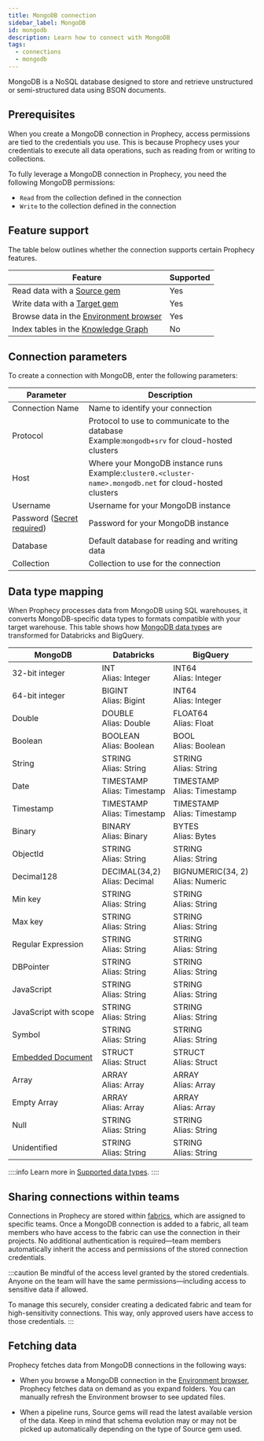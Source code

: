 ```yaml
---
title: MongoDB connection
sidebar_label: MongoDB
id: mongodb
description: Learn how to connect with MongoDB
tags:
  - connections
  - mongodb
---
```


MongoDB is a NoSQL database designed to store and retrieve unstructured or semi-structured data using BSON documents.

## Prerequisites

When you create a MongoDB connection in Prophecy, access permissions are tied to the credentials you use. This is because Prophecy uses your credentials to execute all data operations, such as reading from or writing to collections.

To fully leverage a MongoDB connection in Prophecy, you need the following MongoDB permissions:

- `Read` from the collection defined in the connection
- `Write` to the collection defined in the connection

## Feature support

The table below outlines whether the connection supports certain Prophecy features.

| Feature                                                                    | Supported |
| -------------------------------------------------------------------------- | --------- |
| Read data with a [Source gem](/analysts/mongodb)                           | Yes       |
| Write data with a [Target gem](/analysts/mongodb)                          | Yes       |
| Browse data in the [Environment browser](/analysts/project-editor#sidebar) | Yes       |
| Index tables in the [Knowledge Graph](/knowledge-graph)                    | No        |

## Connection parameters

To create a connection with MongoDB, enter the following parameters:

| Parameter                                                                                     | Description                                                                                                  |
| --------------------------------------------------------------------------------------------- | ------------------------------------------------------------------------------------------------------------ |
| Connection Name                                                                               | Name to identify your connection                                                                             |
| Protocol                                                                                      | Protocol to use to communicate to the database<br/>Example:`mongodb+srv` for cloud-hosted clusters           |
| Host                                                                                          | Where your MongoDB instance runs<br/>Example:`cluster0.<cluster-name>.mongodb.net` for cloud-hosted clusters |
| Username                                                                                      | Username for your MongoDB instance                                                                           |
| Password ([Secret required](docs/administration/fabrics/prophecy-fabrics/secrets/secrets.md)) | Password for your MongoDB instance                                                                           |
| Database                                                                                      | Default database for reading and writing data                                                                |
| Collection                                                                                    | Collection to use for the connection                                                                         |

## Data type mapping

When Prophecy processes data from MongoDB using SQL warehouses, it converts MongoDB-specific data types to formats compatible with your target warehouse. This table shows how [MongoDB data types](https://www.mongodb.com/docs/manual/reference/bson-types/) are transformed for Databricks and BigQuery.

| MongoDB                                                                                     | Databricks                       | BigQuery                             |
| ------------------------------------------------------------------------------------------- | -------------------------------- | ------------------------------------ |
| 32-bit integer                                                                              | INT<br/>Alias: Integer           | INT64<br/>Alias: Integer             |
| 64-bit integer                                                                              | BIGINT<br/>Alias: Bigint         | INT64<br/>Alias: Integer             |
| Double                                                                                      | DOUBLE<br/>Alias: Double         | FLOAT64<br/>Alias: Float             |
| Boolean                                                                                     | BOOLEAN<br/>Alias: Boolean       | BOOL<br/>Alias: Boolean              |
| String                                                                                      | STRING<br/>Alias: String         | STRING<br/>Alias: String             |
| Date                                                                                        | TIMESTAMP<br/>Alias: Timestamp   | TIMESTAMP<br/>Alias: Timestamp       |
| Timestamp                                                                                   | TIMESTAMP<br/>Alias: Timestamp   | TIMESTAMP<br/>Alias: Timestamp       |
| Binary                                                                                      | BINARY<br/>Alias: Binary         | BYTES<br/>Alias: Bytes               |
| ObjectId                                                                                    | STRING<br/>Alias: String         | STRING<br/>Alias: String             |
| Decimal128                                                                                  | DECIMAL(34,2)<br/>Alias: Decimal | BIGNUMERIC(34, 2)<br/>Alias: Numeric |
| Min key                                                                                     | STRING<br/>Alias: String         | STRING<br/>Alias: String             |
| Max key                                                                                     | STRING<br/>Alias: String         | STRING<br/>Alias: String             |
| Regular Expression                                                                          | STRING<br/>Alias: String         | STRING<br/>Alias: String             |
| DBPointer                                                                                   | STRING<br/>Alias: String         | STRING<br/>Alias: String             |
| JavaScript                                                                                  | STRING<br/>Alias: String         | STRING<br/>Alias: String             |
| JavaScript with scope                                                                       | STRING<br/>Alias: String         | STRING<br/>Alias: String             |
| Symbol                                                                                      | STRING<br/>Alias: String         | STRING<br/>Alias: String             |
| [Embedded Document](https://www.mongodb.com/docs/manual/tutorial/query-embedded-documents/) | STRUCT<br/>Alias: Struct         | STRUCT<br/>Alias: Struct             |
| Array                                                                                       | ARRAY<br/>Alias: Array           | ARRAY<br/>Alias: Array               |
| Empty Array                                                                                 | ARRAY<br/>Alias: Array           | ARRAY<br/>Alias: Array               |
| Null                                                                                        | STRING<br/>Alias: String         | STRING<br/>Alias: String             |
| Unidentified                                                                                | STRING<br/>Alias: String         | STRING<br/>Alias: String             |

::::info
Learn more in [Supported data types](/analysts/data-types).
::::

## Sharing connections within teams

Connections in Prophecy are stored within [fabrics](docs/administration/fabrics/prophecy-fabrics/prophecy-fabrics.md), which are assigned to specific teams. Once a MongoDB connection is added to a fabric, all team members who have access to the fabric can use the connection in their projects. No additional authentication is required—team members automatically inherit the access and permissions of the stored connection credentials.

:::caution
Be mindful of the access level granted by the stored credentials. Anyone on the team will have the same permissions—including access to sensitive data if allowed.

To manage this securely, consider creating a dedicated fabric and team for high-sensitivity connections. This way, only approved users have access to those credentials.
:::

## Fetching data

Prophecy fetches data from MongoDB connections in the following ways:

- When you browse a MongoDB connection in the [Environment browser](/analysts/pipelines), Prophecy fetches data on demand as you expand folders. You can manually refresh the Environment browser to see updated files.

- When a pipeline runs, Source gems will read the latest available version of the data. Keep in mind that schema evolution may or may not be picked up automatically depending on the type of Source gem used.
